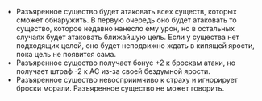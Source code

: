 - Разъяренное существо будет атаковать всех существ, которых сможет обнаружить. В первую очередь оно будет атаковать то существо, которое недавно нанесло ему урон, но в остальных случаях будет атаковать ближайшую цель. Если у существа нет подходящих целей, оно будет неподвижно ждать в кипящей ярости, пока цель не появится сама. 
- Разъяренное существо получает бонус +2 к броскам атаки, но получает штраф -2 к AC из-за своей бездумной ярости. 
- Разъяренное существо невосприимчиво к страху и игнорирует броски морали. Разъяренное существо не может говорить.